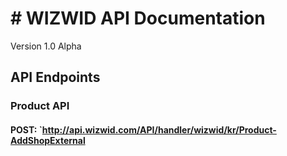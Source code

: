 # # WIZWID API Documentation


Version 1.0 Alpha

## API Endpoints

### **Product API**

####  POST: `http://api.wizwid.com/API/handler/wizwid/kr/Product-AddShopExternal